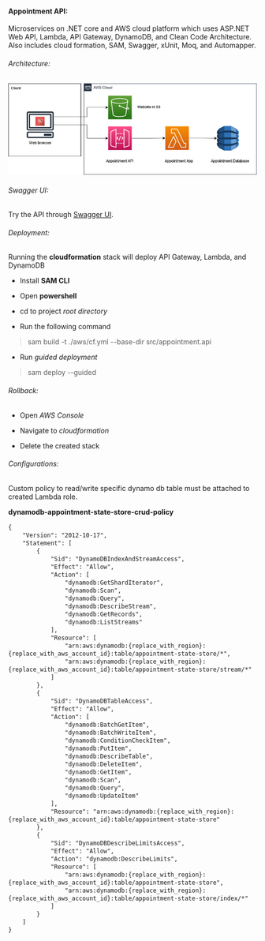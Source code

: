 #### Appointment API: 

Microservices on .NET core and AWS cloud platform which uses ASP.NET Web API, Lambda, API Gateway, DynamoDB, and Clean Code Architecture. 
Also includes cloud formation, SAM, Swagger, xUnit, Moq, and Automapper.



###### Architecture: 

![alt text](https://github.com/CyborgHead/appointment/blob/main/architecture.png?raw=true)



###### Swagger UI: 

Try the API through [Swagger UI](https://cvrqmbit5d.execute-api.eu-west-1.amazonaws.com/swagger/index.html).



###### Deployment:

Running the **cloudformation** stack will deploy API Gateway, Lambda, and DynamoDB

* Install **SAM CLI**

* Open **powershell**

* cd to project *root directory*

* Run the following command
> sam build -t ./aws/cf.yml --base-dir src/appointment.api

* Run *guided deployment*
> sam deploy --guided



###### Rollback:

* Open *AWS Console* 

* Navigate to *cloudformation*

* Delete the created stack



###### Configurations: 

Custom policy to read/write specific dynamo db table must be attached to created Lambda role.


**dynamodb-appointment-state-store-crud-policy**

```
{
    "Version": "2012-10-17",
    "Statement": [
        {
            "Sid": "DynamoDBIndexAndStreamAccess",
            "Effect": "Allow",
            "Action": [
                "dynamodb:GetShardIterator",
                "dynamodb:Scan",
                "dynamodb:Query",
                "dynamodb:DescribeStream",
                "dynamodb:GetRecords",
                "dynamodb:ListStreams"
            ],
            "Resource": [
                "arn:aws:dynamodb:{replace_with_region}:{replace_with_aws_account_id}:table/appointment-state-store/*",
                "arn:aws:dynamodb:{replace_with_region}:{replace_with_aws_account_id}:table/appointment-state-store/stream/*"
            ]
        },
        {
            "Sid": "DynamoDBTableAccess",
            "Effect": "Allow",
            "Action": [
                "dynamodb:BatchGetItem",
                "dynamodb:BatchWriteItem",
                "dynamodb:ConditionCheckItem",
                "dynamodb:PutItem",
                "dynamodb:DescribeTable",
                "dynamodb:DeleteItem",
                "dynamodb:GetItem",
                "dynamodb:Scan",
                "dynamodb:Query",
                "dynamodb:UpdateItem"
            ],
            "Resource": "arn:aws:dynamodb:{replace_with_region}:{replace_with_aws_account_id}:table/appointment-state-store"
        },
        {
            "Sid": "DynamoDBDescribeLimitsAccess",
            "Effect": "Allow",
            "Action": "dynamodb:DescribeLimits",
            "Resource": [
                "arn:aws:dynamodb:{replace_with_region}:{replace_with_aws_account_id}:table/appointment-state-store",
                "arn:aws:dynamodb:{replace_with_region}:{replace_with_aws_account_id}:table/appointment-state-store/index/*"
            ]
        }
    ]
}
```
